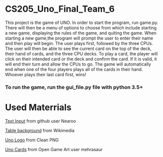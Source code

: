 # CS205_Uno_Final_Team_6
This project is the game of UNO. In order to start the program, run game.py.
There will then be a menu of options to choose from which include starting a new game,
displaying the rules of the game, and quiting the game. When starting a new game,the program
will prompt the user to enter their name and then play will begin. The user plays
first, followed by the three CPUs. The user will then be able to see the current card
on the top of the deck, their hand of cards, and the three CPU decks. To play a card, the player 
will click on their intended card or the deck and confirm the card. If it is valid, it will end 
their turn and allow the CPUs to go. The game will automatically end when one of the four players 
plays all of the cards in their hand. Whoever plays their last card first, wins!

### To run the game, run the gui_file.py file with python 3.5+



# Used Materrials

[Text Input](https://github.com/Nearoo/pygame-text-input) from github user Nearoo

[Table background](https://upload.wikimedia.org/wikipedia/commons/1/19/Pine_wood_Table_Top.jpg) from Wikimedia

[Uno Logo](https://www.cleanpng.com/png-uno-clip-art-playing-card-card-game-the-ten-comman-6048943/) from Clean PNG

[Uno Cards](https://opengameart.org/content/uno-playing-cards-2d) from Open Game Art user mehrasaur
